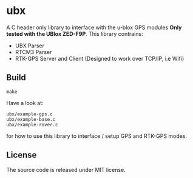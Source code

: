 # ubx
A C header only library to interface with the u-blox GPS modules **Only tested
with the UBlox ZED-F9P**. This library contrains:

- UBX Parser
- RTCM3 Parser
- RTK-GPS Server and Client (Designed to work over TCP/IP, i.e Wifi)


## Build

    make

Have a look at:

    ubx/example-gps.c
    ubx/example-base.c
    ubx/example-rover.c

for how to use this library to interface / setup GPS and RTK-GPS modes.

## License

The source code is released under MIT license.
